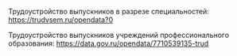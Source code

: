 Трудоустройство выпускников в разрезе специальностей: https://trudvsem.ru/opendata?0

Трудоустройство выпускников учреждений профессионального образования: https://data.gov.ru/opendata/7710539135-trud 
